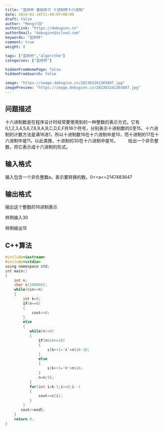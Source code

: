 ```yaml
---
title: "蓝桥杯 基础练习 十进制转十六进制"
date: 2019-01-14T21:49:07+08:00
draft: false
author: "Meng小羽"
authorLink: "https://debuginn.cn"
authorEmail: "debuginn@icloud.com"
keywords: "蓝桥杯"
comment: true
weight: 0

tags: ["蓝桥杯","algorithm"]
categories: ["蓝桥杯"]

hiddenFromHomePage: false
hiddenFromSearch: false

image: "https://image.debuginn.cn/202303241303887.jpg"
imagePreview: "https://image.debuginn.cn/202303241303887.jpg"
---
```


## 问题描述　　

十六进制数是在程序设计时经常要使用到的一种整数的表示方式。它有0,1,2,3,4,5,6,7,8,9,A,B,C,D,E,F共16个符号，分别表示十进制数的0至15。十六进制的计数方法是满16进1，所以十进制数16在十六进制中是10，而十进制的17在十六进制中是11，以此类推，十进制的30在十六进制中是1E。
　　给出一个非负整数，将它表示成十六进制的形式。

## 输入格式　　

输入包含一个非负整数a，表示要转换的数。0<=a<=2147483647

## 输出格式　　

输出这个整数的16进制表示

样例输入30

样例输出1E

## C++算法

```c
#include<iostream>
#include<cstdio>
using namespace std;
int main()
{
    int n;
    char s[100000];
    while(cin>>n)
    {
        int k=0;
        if(n==0)
        {
            cout<<0;
        }
        else
        {
           while(n!=0)
           {
               if(n%16>=10)
               {
                   s[k++]='A'+n%16-10;
               }
               else
               {
                   s[k++]='0'+n%16;
               }
               n=n/16;
           }
           for(int i=k-1;i>=0;i--)
           {
               cout<<s[i];
           }
        }
       cout<<endl;
    }
    return 0;
}
```

